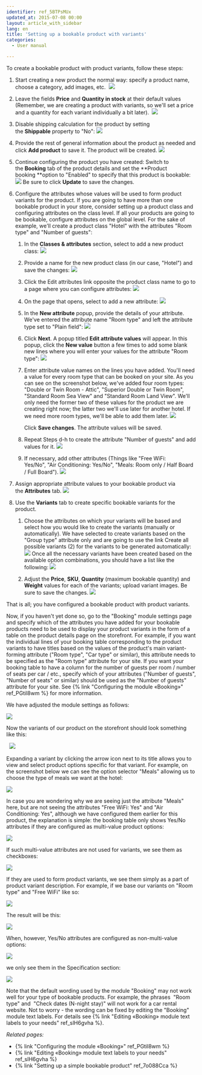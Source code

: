 ```yaml
---
identifier: ref_5BTPsMUx
updated_at: 2015-07-08 00:00
layout: article_with_sidebar
lang: en
title: 'Setting up a bookable product with variants'
categories:
  - User manual

---
```


To create a bookable product with product variants, follow these steps:

1.  Start creating a new product the normal way: specify a product name, choose a category, add images, etc. 
    ![]({{site.baseurl}}/attachments/8750040/8718732.png?effects=drop-shadow)
2.  Leave the fields **Price** and **Quantity in stock** at their default values (Remember, we are creating a product with variants, so we'll set a price and a quantity for each variant individually a bit later). 
    ![]({{site.baseurl}}/attachments/8750040/8718733.png?effects=drop-shadow)
3.  Disable shipping calculation for the product by setting the **Shippable** property to "No":
    ![]({{site.baseurl}}/attachments/8750040/8718735.png?effects=drop-shadow)

4.  Provide the rest of general information about the product as needed and click **Add product** to save it. The product will be created.
    ![]({{site.baseurl}}/attachments/8750040/8718744.png?effects=drop-shadow)

5.  Continue configuring the product you have created: Switch to the **Booking** tab of the product details and set the **Product booking **option to "Enabled" to specify that this product is bookable:
    ![]({{site.baseurl}}/attachments/8750040/8718736.png?effects=drop-shadow)
    Be sure to click **Update** to save the changes.

6.  Configure the attributes whose values will be used to form product variants for the product. If you are going to have more than one bookable product in your store, consider setting up a product class and configuring attributes on the class level. If all your products are going to be bookable, configure attributes on the global level. For the sake of example, we'll create a product class "Hotel" with the attributes "Room type" and "Number of guests":
    1.  In the **Classes & attributes** section, select to add a new product class:
        ![]({{site.baseurl}}/attachments/8750040/8718728.png?effects=drop-shadow)

    2.  Provide a name for the new product class (in our case, "Hotel") and save the changes:
        ![]({{site.baseurl}}/attachments/8750040/8718729.png?effects=drop-shadow)

    3.  Click the Edit attributes link opposite the product class name to go to a page where you can configure attributes:
        ![]({{site.baseurl}}/attachments/8750040/8718730.png?effects=drop-shadow)

    4.  On the page that opens, select to add a new attribute:
        ![]({{site.baseurl}}/attachments/8750040/8718731.png?effects=drop-shadow)

    5.  In the **New attribute** popup, provide the details of your attribute. We've entered the attribute name "Room type" and left the attribute type set to "Plain field":
        ![]({{site.baseurl}}/attachments/8750040/8718739.png?effects=drop-shadow)

    6.  Click **Next**. A popup titled **Edit attribute values** will appear. In this popup, click the **New value** button a few times to add some blank new lines where you will enter your values for the attribute "Room type":
        ![]({{site.baseurl}}/attachments/8750040/8718740.png?effects=drop-shadow)

    7.  Enter attribute value names on the lines you have added. You'll need a value for every room type that can be booked on your site. As you can see on the screenshot below, we've added four room types: "Double or Twin Room - Attic", "Superior Double or Twin Room", "Standard Room Sea View" and "Standard Room Land View". We'll only need the former two of these values for the product we are creating right now; the latter two we'll use later for another hotel. If we need more room types, we'll be able to add them later.
        ![]({{site.baseurl}}/attachments/8750040/8718741.png?effects=drop-shadow)

        Click **Save changes**. The attribute values will be saved.
    8.  Repeat Steps d-h to create the attribute "Number of guests" and add values for it.
        ![]({{site.baseurl}}/attachments/8750040/8718745.png?effects=drop-shadow)

    9.  If necessary, add other attributes (Things like "Free WiFi: Yes/No", "Air Conditioning: Yes/No", "Meals: Room only / Half Board / Full Board").
        ![]({{site.baseurl}}/attachments/8750040/8718747.png?effects=drop-shadow)

7.  Assign appropriate attribute values to your bookable product via the **Attributes** tab.
    ![]({{site.baseurl}}/attachments/8750040/8718746.png?effects=drop-shadow)

8.  Use the **Variants** tab to create specific bookable variants for the product. 

    1.  Choose the attributes on which your variants will be based and select how you would like to create the variants (manually or automatically). We have selected to create variants based on the "Group type" attribute only and are going to use the link Create all possible variants (2) for the variants to be generated automatically:
        ![]({{site.baseurl}}/attachments/8750040/8718750.png?effects=drop-shadow)
        Once all the necessary variants have been created based on the available option combinations, you should have a list like the following:
        ![]({{site.baseurl}}/attachments/8750040/8718751.png?effects=drop-shadow)

    2.  Adjust the **Price**, **SKU**, **Quantity** (maximum bookable quantity) and **Weight** values for each of the variants; upload variant images. Be sure to save the changes.
        ![]({{site.baseurl}}/attachments/8750040/8718752.png?effects=drop-shadow)

That is all; you have configured a bookable product with product variants.

Now, if you haven't yet done so, go to the "Booking" module settings page and specify which of the attributes you have added for your bookable products need to be used to display your product variants in the form of a table on the product details page on the storefront. For example, if you want the individual lines of your booking table corresponding to the product variants to have titles based on the values of the product's main variant-forming attribute ("Room type", "Car type" or similar), this attribute needs to be specified as the "Room type" attribute for your site. If you want your booking table to have a column for the number of guests per room / number of seats per car / etc., specify which of your attributes ("Number of guests", "Number of seats" or similar) should be used as the "Number of guests" attribute for your site. See {% link "Configuring the module «Booking»" ref_PGtil8wm %} for more information.

We have adjusted the module settings as follows:

![]({{site.baseurl}}/attachments/8750040/8718758.png?effects=drop-shadow)

Now the variants of our product on the storefront should look something like this:

  ![]({{site.baseurl}}/attachments/8750040/8718818.png?effects=drop-shadow)

Expanding a variant by clicking the arrow icon next to its title allows you to view and select product options specific for that variant. For example, on the screenshot below we can see the option selector "Meals" allowing us to choose the type of meals we want at the hotel:

![]({{site.baseurl}}/attachments/8750040/8718820.png?effects=drop-shadow)

In case you are wondering why we are seeing just the attribute "Meals" here, but are not seeing the attributes "Free WiFi: Yes" and "Air Conditioning: Yes", although we have configured them earlier for this product, the explanation is simple: the booking table only shows Yes/No attributes if they are configured as multi-value product options:

![]({{site.baseurl}}/attachments/8750040/8718821.png?effects=drop-shadow)

If such multi-value attributes are not used for variants, we see them as checkboxes:

![]({{site.baseurl}}/attachments/8750040/8718822.png?effects=drop-shadow)

If they are used to form product variants, we see them simply as a part of product variant description. For example, if we base our variants on "Room type" and "Free WiFi" like so:

![]({{site.baseurl}}/attachments/8750040/8718823.png?effects=drop-shadow)

The result will be this:

![]({{site.baseurl}}/attachments/8750040/8718824.png?effects=drop-shadow)

When, however, Yes/No attributes are configured as non-multi-value options:

![]({{site.baseurl}}/attachments/8750040/8718825.png?effects=drop-shadow)

we only see them in the Specification section:

![]({{site.baseurl}}/attachments/8750040/8718827.png?effects=drop-shadow)

Note that the default wording used by the module "Booking" may not work well for your type of bookable products. For example, the phrases  "Room type" and  "Check dates (N-night stay)" will not work for a car rental website. Not to worry - the wording can be fixed by editing the "Booking" module text labels. For details see {% link "Editing «Booking» module text labels to your needs" ref_slH6gvha %}.

_Related pages:_

*   {% link "Configuring the module «Booking»" ref_PGtil8wm %}
*   {% link "Editing «Booking» module text labels to your needs" ref_slH6gvha %}
*   {% link "Setting up a simple bookable product" ref_7o088Cca %}
